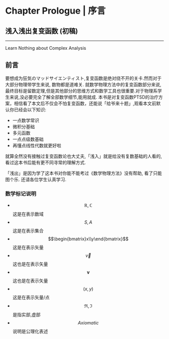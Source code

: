 # Chapter Prologue | 序言

## 浅入浅出复变函数 (初稿)

***

Learn Nothing about Complex Analysis

## 前言

要想成为狂気のマッドサイエンティスト,复变函数是绝对绕不开的关卡.然而对于大部分物理带学生来说, 数物都是道难关. 就数学物理方法中的复变函数部分来说,最终目标是留数定理,但是其他部分的思维方式和数学工具也很重要.对于物理系学生来说,没必要完全了解全部数学细节,能用就成. 本书是对复变函数PTSD的治疗方案，相信看了本文后不仅会不怕复变函数，还能说「给爷来十题」,观看本文前默认你已经会以下知识:

* 一点数学常识
* 微积分基础
* 多元函数
* 一点点级数基础
* 再懂点线性代数就更好啦

就算全然没有接触过复变函数论也大丈夫,「浅入」就是给没有复数基础的人看的, 看过这本书后能有更不同寻常的理解方式.

「浅出」是因为学了这本书对你能不能考过《数学物理方法》没有帮助, 看了只能图个乐. 还请各位学生认真学习.

### 数学标记说明

* $$\mathbb{R},\mathbb{C}$$ 这是在表示数域
* $$S,A$$ 这是在表示集合
* $$\begin{bmatrix}x\\y\end{bmatrix}$$ 这是在表示矢量
* $$\vec v$$ 这也是在表示矢量
* $$\mathbf{v}$$这也是在表示矢量
* $$(x,y)$$ 这是在表示矢量/点
* $$\Re ,\Im$$ 是指实部,虚部
* $$Axiomatic$$ 说明是公理化表述


